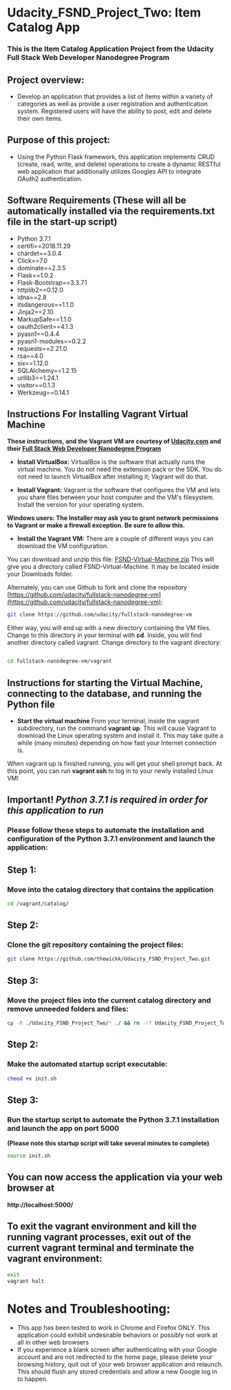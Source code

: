 # Udacity_FSND_Project_Two: Item Catalog App

### This is the Item Catalog Application Project from the Udacity Full Stack Web Developer Nanodegree Program
## Project overview:
* Develop an application that provides a list of items within a variety of categories as well as provide a user registration and authentication system. Registered users will have the ability to post, edit and delete their own items.

## Purpose of this project:
* Using the Python Flask framework, this application implements CRUD (create, read, write, and delete) operations to create a dynamic RESTful web application that additionally utilizes Googles API to integrate OAuth2 authentication.

## Software Requirements (These will all be automatically installed via the requirements.txt file in the start-up script)
* Python 3.7.1
* certifi==2018.11.29
* chardet==3.0.4
* Click==7.0
* dominate==2.3.5
* Flask==1.0.2
* Flask-Bootstrap==3.3.7.1
* httplib2==0.12.0
* idna==2.8
* itsdangerous==1.1.0
* Jinja2==2.10
* MarkupSafe==1.1.0
* oauth2client==4.1.3
* pyasn1==0.4.4
* pyasn1-modules==0.2.2
* requests==2.21.0
* rsa==4.0
* six==1.12.0
* SQLAlchemy==1.2.15
* urllib3==1.24.1
* visitor==0.1.3
* Werkzeug==0.14.1

## Instructions For Installing Vagrant Virtual Machine

**These instructions, and the Vagrant VM are courtesy of [Udacity.com](https://www.udacity.com) and their [Full Stack Web Developer Nanodegree Program](https://www.udacity.com/course/full-stack-web-developer-nanodegree--nd004)**

* **Install VirtualBox:**
VirtualBox is the software that actually runs the virtual machine. You do not need the extension pack or the SDK. You do not need to launch VirtualBox after installing it; Vagrant will do that.

* **Install Vagrant:**
Vagrant is the software that configures the VM and lets you share files between your host computer and the VM's filesystem. Install the version for your operating system.

**Windows users: The Installer may ask you to grant network permissions to Vagrant or make a firewall exception. Be sure to allow this.**

* **Install the Vagrant VM:**
There are a couple of different ways you can download the VM configuration.

You can download and unzip this file: [FSND-Virtual-Machine.zip](https://s3.amazonaws.com/video.udacity-data.com/topher/2018/April/5acfbfa3_fsnd-virtual-machine/fsnd-virtual-machine.zip) This will give you a directory called FSND-Virtual-Machine. It may be located inside your Downloads folder.

Alternately, you can use Github to fork and clone the repository [https://github.com/udacity/fullstack-nanodegree-vm](https://github.com/udacity/fullstack-nanodegree-vm):
```bash
git clone https://github.com/udacity/fullstack-nanodegree-vm
```

Either way, you will end up with a new directory containing the VM files. Change to this directory in your terminal with **cd**. Inside, you will find another directory called vagrant. Change directory to the vagrant directory:
```bash

cd fullstack-nanodegree-vm/vagrant
```

## Instructions for starting the Virtual Machine, connecting to the database, and running the Python file

* **Start the virtual machine**
From your terminal, inside the vagrant subdirectory, run the command **vagrant up**. This will cause Vagrant to download the Linux operating system and install it. This may take quite a while (many minutes) depending on how fast your Internet connection is.

When vagrant up is finished running, you will get your shell prompt back. At this point, you can run **vagrant ssh** to log in to your newly installed Linux VM!

## **Important!** *Python 3.7.1 is required in order for this application to run*
### **Please follow these steps to automate the installation and configuration of the Python 3.7.1 environment and launch the application:**

## Step 1:
### Move into the catalog directory that contains the application
```bash
cd /vagrant/catalog/
```

## Step 2:
### Clone the git repository containing the project files:
```bash
git clone https://github.com/thewickk/Udacity_FSND_Project_Two.git
```

## Step 3:
### Move the project files into the current catalog directory and remove unneeded folders and files:
```bash
cp -R ./Udacity_FSND_Project_Two/* ./ && rm -rf Udacity_FSND_Project_Two && rm README.txt
```

## Step 2:
### Make the automated startup script executable:
```bash
chmod +x init.sh
```

## Step 3:
### Run the startup script to automate the Python 3.7.1 installation and launch the app on port 5000
**(Please note this startup script will take several minutes to complete)**
```bash
source init.sh
```

## You can now access the application via your web browser at
**http://localhost:5000/**


## To exit the vagrant environment and kill the running vagrant processes, exit out of the current vagrant terminal and terminate the vagrant environment:
```bash
exit
vagrant halt
```

# Notes and Troubleshooting:
* This app has been tested to work in Chrome and Firefox ONLY. This application could exhibit undesirable behaviors or possibly not work at all in other web browsers
* If you experience a blank screen after authenticating with your Google account and are not redirected to the home page, please delete your browsing history, quit out of your web browser application and relaunch. This should flush any stored credentials and allow a new Google log in to happen.
